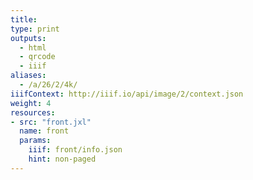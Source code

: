 ```yaml
---
title:
type: print
outputs:
  - html
  - qrcode
  - iiif
aliases:
  - /a/26/2/4k/
iiifContext: http://iiif.io/api/image/2/context.json
weight: 4
resources:
- src: "front.jxl"
  name: front
  params:
    iiif: front/info.json
    hint: non-paged
---
```

